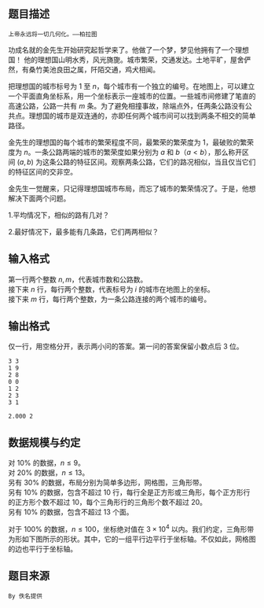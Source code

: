 ## 题目描述

`上帝永远将一切几何化。——柏拉图`

功成名就的金先生开始研究起哲学来了。他做了一个梦，梦见他拥有了一个理想国！
他的理想国山明水秀，风光旖旎。城市繁荣，交通发达。土地平旷，屋舍俨然，有桑竹美池良田之属，阡陌交通，鸡犬相闻。

把理想国的城市标号为 $1$ 至 $n$，每个城市有一个独立的编号。在地图上，可以建立一个平面直角坐标系，用一个坐标表示一座城市的位置。一些城市间修建了笔直的高速公路，公路一共有 $m$ 条。为了避免相撞事故，除端点外，任两条公路没有公共点。理想国的城市是双连通的，亦即任何两个城市间可以找到两条不相交的简单路径。

金先生的理想国的每个城市的繁荣程度不同，最繁荣的繁荣度为 $1$，最破败的繁荣度为 $n$。一条公路两端的城市的繁荣度如果分别为 $a$ 和 $b$（$a<b$），那么称开区间 $(a,b)$ 为这条公路的特征区间。观察两条公路，它们的路况相似，当且仅当它们的特征区间的交非空。

金先生一觉醒来，只记得理想国城市布局，而忘了城市的繁荣情况了。于是，他想解决下面两个问题。

1.平均情况下，相似的路有几对？

2.最好情况下，最多能有几条路，它们两两相似？


## 输入格式

第一行两个整数 $n,m$，代表城市数和公路数。  
接下来 $n$ 行，每行两个整数，代表标号为 $i$ 的城市在地图上的坐标。  
接下来 $m$ 行，每行两个整数，为一条公路连接的两个城市的编号。


## 输出格式

仅一行，用空格分开，表示两小问的答案。第一问的答案保留小数点后 $3$ 位。

```input1
3 3
1 9
2 8
0 0
1 2
2 3
3 1
```

```output1
2.000 2
```

## 数据规模与约定

对 $10\%$ 的数据，$n\le 9$。  
对 $20\%$ 的数据，$n\le 13$。  
另有 $30\%$ 的数据，布局分别为简单多边形，网格图，三角形带。  
另有 $10\%$ 的数据，包含不超过 $10$ 行，每行全是正方形或三角形，每个正方形行的正方形个数不超过 $10$，每个三角形行的三角形个数不超过 $20$。  
另有 $10\%$ 的数据，包含不超过 $13$ 个面。  

对于 $100\%$ 的数据，$n\le 100$，坐标绝对值在 $3\times 10^4$ 以内。我们约定，三角形带为形如下图所示的形状。其中，它的一组平行边平行于坐标轴。不仅如此，网格图的边也平行于坐标轴。


## 题目来源

`By 佚名提供`

